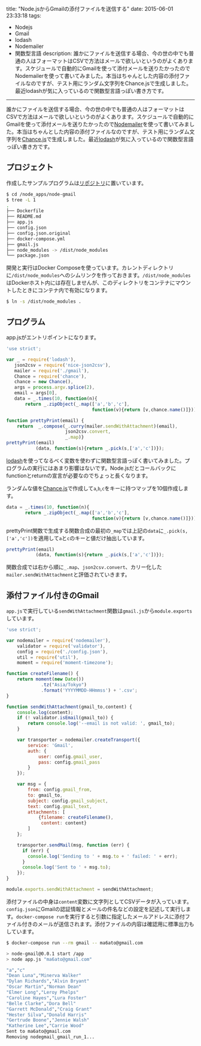 title: "Node.jsからGmailの添付ファイルを送信する"
date: 2015-06-01 23:33:18
tags:
 - Nodejs
 - Gmail
 - lodash
 - Nodemailer
 - 関数型言語
description: 誰かにファイルを送信する場合、今の世の中でも普通の人はフォーマットはCSVで方法はメールで欲しいというのがよくあります。スケジュールで自動的にGmailを使って添付メールを送りたかったのでNodemailerを使って書いてみました。本当はちゃんとした内容の添付ファイルなのですが、テスト用にランダム文字列をChance.jsで生成しました。最近lodashが気に入っているので関数型言語っぽい書き方です。
---

誰かにファイルを送信する場合、今の世の中でも普通の人はフォーマットはCSVで方法はメールで欲しいというのがよくあります。スケジュールで自動的にGmailを使って添付メールを送りたかったので[Nodemailer](http://www.nodemailer.com/)を使って書いてみました。本当はちゃんとした内容の添付ファイルなのですが、テスト用にランダム文字列を[Chance.js](http://chancejs.com/)で生成しました。最近[lodash](https://lodash.com/)が気に入っているので関数型言語っぽい書き方です。

<!-- more -->

## プロジェクト

作成したサンプルプログラムは[リポジトリ](https://github.com/masato/node-gmail)に置いています。

```bash
$ cd /node_apps/node-gmail
$ tree -L 1
.
├── Dockerfile
├── README.md
├── app.js
├── config.json
├── config.json.original
├── docker-compose.yml
├── gmail.js
├── node_modules -> /dist/node_modules
└── package.json
```

開発と実行はDocker Composeを使っています。カレントディレクトリに`/dist/node_modules`へのシムリンクを作っておきます。`/dist/node_modules`はDockerホスト内には存在しませんが、このディレクトリをコンテナにマウントしたときにコンテナ内で有効になります。

```bash
$ ln -s /dist/node_modules .
```

## プログラム

app.jsがエントリポイントになります。

```js /node_apps/node-gmail/app.js
'use strict';

var _ = require('lodash'),
   json2csv = require('nice-json2csv'),
   mailer = require('./gmail'),
   Chance = require('chance'),
   chance = new Chance(),
   args = process.argv.splice(2),
   email = args[0],
   data = _.times(10, function(n){
       return _.zipObject(_.map(['a','b','c'],
                                function(v){return [v,chance.name()]}))});

function prettyPrint(email) {
    return  _.compose(_.curry(mailer.sendWithAttachment)(email),
                      json2csv.convert,
                      _.map)}
prettyPrint(email)
           (data, function(s){return _.pick(s,['a','c'])});
```

[lodash](https://lodash.com/)を使ってなるべく変数を使わずに関数型言語っぽく書いてみました。プログラムの実行にはあまり影響はないです。Node.jsだとコールバックにfunctionとreturnの宣言が必要なのでちょっと長くなります。

ランダムな値を[Chance.js](http://chancejs.com/)で作成して`a`,`b`,`c`をキーに持つマップを10個作成します。

```js
data = _.times(10, function(n){
       return _.zipObject(_.map(['a','b','c'],
                                function(v){return [v,chance.name()]}))});
```

prettyPrint関数で生成する関数合成の最初の`_map`では上記の`data`に`_.pick(s,['a','c'])`を適用して`a`と`c`のキーと値だけ抽出しています。

```js
prettyPrint(email)
           (data, function(s){return _.pick(s,['a','c'])});
```

関数合成では右から順に`_.map`、`json2csv.convert`、カリー化した`mailer.sendWithAttachment`と評価されていきます。


## 添付ファイル付きのGmail

`app.js`で実行している`sendWithAttachment`関数は`gmail.js`から`module.exports`しています。

```js /node_apps/node-gmail/gmail.js
'use strict';

var nodemailer = require('nodemailer'),
    validator = require('validator'),
    config = require('./config.json'),
    util = require('util'),
    moment = require('moment-timezone');

function createFilename() {
    return moment(new Date())
             .tz("Asia/Tokyo")
             .format('YYYYMMDD-HHmmss') + '.csv';
}

function sendWithAttachment(gmail_to,content) {
    console.log(content);
    if (! validator.isEmail(gmail_to)) {
        return console.log('--email is not valid: ', gmail_to);
    }

    var transporter = nodemailer.createTransport({
        service: 'Gmail',
        auth: {
            user: config.gmail_user,
            pass: config.gmail_pass
        }
    });

    var msg = {
        from: config.gmail_from,
        to: gmail_to,
        subject: config.gmail_subject,
        text: config.gmail_text,
        attachments: [
            {filename: createFilename(),
             content: content}
        ]
    };

    transporter.sendMail(msg, function (err) {
      if (err) {
        console.log('Sending to ' + msg.to + ' failed: ' + err);
      }
      console.log('Sent to ' + msg.to);
    });
}

module.exports.sendWithAttachment = sendWithAttachment;
```

添付ファイルの中身は`content`変数に文字列としてCSVデータが入っています。`config.json`にGmailの認証情報とメールの件名などの設定を記述して実行します。`docker-compose run`を実行すると引数に指定したメールアドレスに添付ファイル付きのメールが送信されます。添付ファイルの内容は確認用に標準出力もしています。

```bash
$ docker-compose run --rm gmail -- ma6ato@gmail.com

> node-gmail@0.0.1 start /app
> node app.js "ma6ato@gmail.com"

"a","c"
"Dean Luna","Minerva Walker"
"Dylan Richards","Alvin Bryant"
"Oscar Martin","Norman Dean"
"Elmer Long","Leroy Phelps"
"Caroline Hayes","Lura Foster"
"Belle Clarke","Dora Bell"
"Garrett McDonald","Craig Grant"
"Hester Silva","Donald Harris"
"Gertrude Boone","Jennie Walsh"
"Katherine Lee","Carrie Wood"
Sent to ma6ato@gmail.com
Removing nodegmail_gmail_run_1...
```
